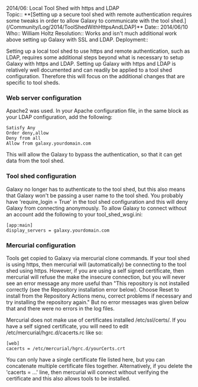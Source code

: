 <div class="title">2014/06: Local Tool Shed with https and LDAP</div>

<div class='logbox'>
 Topic:: **[Setting up a secure tool shed with remote authentication requires some tweaks in order to allow Galaxy to communicate with the tool shed.](/Community/Log/2014/ToolShedWithHttpsAndLDAP)**
 Date:: 2014/06/10
 Who:: William Holtz
 Resolution:: Works and isn't much additional work above setting up Galaxy with SSL and LDAP.
 Deployment:: 
</div>

Setting up a local tool shed to use https and remote authentication, such as LDAP, requires some additional steps beyond what is necessary to setup Galaxy with https and LDAP. Setting up Galaxy with https and LDAP is relatively well documented and can readily be applied to a tool shed configuration. Therefore this will focus on the additional changes that are specific to tool sheds. 

### Web server configuration
Apache2 was used. In your Apache configuration file, in the same block as your LDAP configuration, add the following:
```
Satisfy Any
Order deny,allow
Deny from all
Allow from galaxy.yourdomain.com
```

This will allow the Galaxy to bypass the authentication, so that it can get data from the tool shed.

### Tool shed configuration
Galaxy no longer has to authenticate to the tool shed, but this also means that Galaxy won't be passing a user name to the tool shed. You probably have 'require_login = True' in the tool shed configuration and this will deny Galaxy from connecting anonymously. To allow Galaxy to connect without an account add the following to your tool_shed_wsgi.ini:
```
[app:main]
display_servers = galaxy.yourdomain.com
```


### Mercurial configuration
Tools get copied to Galaxy via mercurial clone commands. If your tool shed is using https, then mercurial will (automatically) be connecting to the tool shed using https. However, if you are using a self signed certificate, then mercurial will refuse the make the insecure connection, but you will never see an error message any more useful than "This repository is not installed correctly (see the Repository installation error below). Choose Reset to install from the Repository Actions menu, correct problems if necessary and try installing the repository again." But no error messages was given below that and there were no errors in the log files.

Mercurial does not make use of certificates installed /etc/ssl/certs/. If you have a self signed certificate, you will need to edit /etc/mercurial/hgrc.d/cacerts.rc like so:
```
[web]
cacerts = /etc/mercurial/hgrc.d/yourCerts.crt
```


You can only have a single certificate file listed here, but you can concatenate multiple certificate files together. Alternatively, if you delete the 'cacerts = ...' line, then mercurial will connect without verifying the certificate and this also allows tools to be installed.
